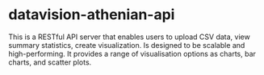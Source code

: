 # datavision-athenian-api
This is a RESTful API server that enables users to upload CSV data, view summary statistics, create visualization. Is designed to be scalable and high-performing. It provides a range of visualisation options as charts, bar charts, and scatter plots.
